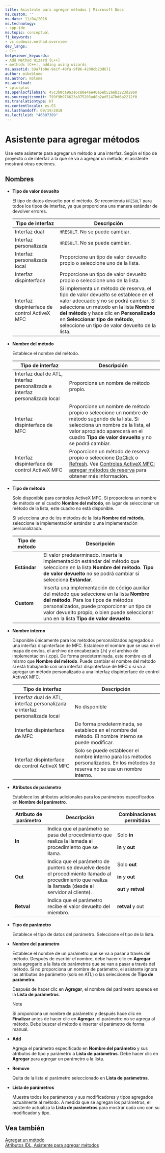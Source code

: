 ```yaml
---
title: Asistente para agregar métodos | Microsoft Docs
ms.custom: ''
ms.date: 11/04/2016
ms.technology:
- cpp-ide
ms.topic: conceptual
f1_keywords:
- vc.codewiz.method.overview
dev_langs:
- C++
helpviewer_keywords:
- Add Method Wizard [C++]
- methods [C++], adding using wizards
ms.assetid: b9a71b0e-9ecf-40fa-9f86-4200cb23d671
author: mikeblome
ms.author: mblome
ms.workload:
- cplusplus
ms.openlocfilehash: 45c3b0ca9a3e6c88e4ae40a5eb52aeb3223d2860
ms.sourcegitcommit: 799f9b976623a375203ad8b2ad5147bd6a2212f0
ms.translationtype: HT
ms.contentlocale: es-ES
ms.lasthandoff: 09/19/2018
ms.locfileid: "46397309"
---
```

# <a name="add-method-wizard"></a>Asistente para agregar métodos

Use este asistente para agregar un método a una interfaz. Según el tipo de proyecto o de interfaz a la que se va a agregar un método, el asistente mostrará otras opciones.

## <a name="names"></a>Nombres

- **Tipo de valor devuelto**

   El tipo de datos devuelto por el método. Se recomienda `HRESULT` para todos los tipos de interfaz, ya que proporciona una manera estándar de devolver errores.

   |Tipo de interfaz|Descripción|
   |--------------------|-----------------|
   |Interfaz dual|`HRESULT`. No se puede cambiar.|
   |Interfaz personalizada|`HRESULT`. No se puede cambiar.|
   |Interfaz personalizada local|Proporcione un tipo de valor devuelto propio o seleccione uno de la lista.|
   |Interfaz dispinterface|Proporcione un tipo de valor devuelto propio o seleccione uno de la lista.|
   |Interfaz dispinterface de control ActiveX MFC|Si implementa un método de reserva, el tipo de valor devuelto se establece en el valor adecuado y no se podrá cambiar. Si selecciona un método en la lista **Nombre del método** y hace clic en **Personalizado** en **Seleccionar tipo de método**, seleccione un tipo de valor devuelto de la lista.|

- **Nombre del método**

   Establece el nombre del método.

   |Tipo de interfaz|Descripción|
   |--------------------|-----------------|
   |Interfaz dual de ATL, interfaz personalizada e interfaz personalizada local|Proporcione un nombre de método propio.|
   |Interfaz dispinterface de MFC|Proporcione un nombre de método propio o seleccione un nombre de método sugerido de la lista. Si selecciona un nombre de la lista, el valor apropiado aparecerá en el cuadro **Tipo de valor devuelto** y no se podrá cambiar.|
   |Interfaz dispinterface de control ActiveX MFC|Proporcione un método de reserva propio o seleccione [DoClick](../mfc/reference/colecontrol-class.md#doclick) o [Refresh](../mfc/reference/colecontrol-class.md#refresh). Vea [Controles ActiveX MFC: agregar métodos de reserva](../mfc/mfc-activex-controls-adding-stock-methods.md) para obtener más información.|

- **Tipo de método**

   Solo disponible para controles ActiveX MFC. Si proporciona un nombre de método en el cuadro **Nombre del método**, en lugar de seleccionar un método de la lista, este cuadro no está disponible.

   Si selecciona uno de los métodos de la lista **Nombre del método**, seleccione la implementación estándar o una implementación personalizada.

   |Tipo de método|Descripción|
   |-----------------|-----------------|
   |**Estándar**|El valor predeterminado. Inserta la implementación estándar del método que seleccione en la lista **Nombre del método**. **Tipo de valor devuelto** no se podrá cambiar si selecciona **Estándar**.|
   |**Custom**|Inserta una implementación de código auxiliar del método que seleccione en la lista **Nombre del método**. Para los tipos de métodos personalizados, puede proporcionar un tipo de valor devuelto propio, o bien puede seleccionar uno en la lista **Tipo de valor devuelto**.|

- **Nombre interno**

   Disponible únicamente para los métodos personalizados agregados a una interfaz dispinterface de MFC. Establece el nombre que se usa en el mapa de envíos, el archivo de encabezado (.h) y el archivo de implementación (.cpp). De forma predeterminada, este nombre es el mismo que **Nombre del método**. Puede cambiar el nombre del método si está trabajando con una interfaz dispinterface de MFC o si va a agregar un método personalizado a una interfaz dispinterface de control ActiveX MFC.

   |Tipo de interfaz|Descripción|
   |--------------------|-----------------|
   |Interfaz dual de ATL, interfaz personalizada e interfaz personalizada local|No disponible|
   |Interfaz dispinterface de MFC|De forma predeterminada, se establece en el nombre del método. El nombre interno se puede modificar.|
   |Interfaz dispinterface de control ActiveX MFC|Solo se puede establecer el nombre interno para los métodos personalizados. En los métodos de reserva no se usa un nombre interno.|

- **Atributos de parámetro**

   Establece los atributos adicionales para los parámetros especificados en **Nombre del parámetro**.

   |Atributo de parámetro|Descripción|Combinaciones permitidas|
   |-------------------------|-----------------|--------------------------|
   |**In**|Indica que el parámetro se pasa del procedimiento que realiza la llamada al procedimiento que se llama.|Solo **in**<br /><br /> **in** y **out**|
   |**Out**|Indica que el parámetro de puntero se devuelve desde el procedimiento llamado al procedimiento que realiza la llamada (desde el servidor al cliente).|Solo **out**<br /><br /> **in** y **out**<br /><br /> **out** y **retval**|
   |**Retval**|Indica que el parámetro recibe el valor devuelto del miembro.|**retval** y out|

- **Tipo de parámetro**

   Establece el tipo de datos del parámetro. Seleccione el tipo de la lista.

- **Nombre del parámetro**

   Establece el nombre de un parámetro que se va a pasar a través del método. Después de escribir el nombre, debe hacer clic en **Agregar** para agregarlo a la lista de parámetros que se van a pasar a través del método. Si no proporciona un nombre de parámetro, el asistente ignora los atributos de parámetro (solo en ATL) o las selecciones de **Tipo de parámetro**.

   Después de hacer clic en **Agregar**, el nombre del parámetro aparece en la **Lista de parámetros**.

   > [!Note]
   > Si proporciona un nombre de parámetro y después hace clic en **Finalizar** antes de hacer clic en **Agregar**, el parámetro no se agrega al método. Debe buscar el método e insertar el parámetro de forma manual.

- **Add**

   Agrega el parámetro especificado en **Nombre del parámetro** y sus atributos de tipo y parámetro a **Lista de parámetros**. Debe hacer clic en **Agregar** para agregar un parámetro a la lista.

- **Remove**

   Quita de la lista el parámetro seleccionado en **Lista de parámetros**.

- **Lista de parámetros**

   Muestra todos los parámetros y sus modificadores y tipos agregados actualmente al método. A medida que se agregan los parámetros, el asistente actualiza la **Lista de parámetros** para mostrar cada uno con su modificador y tipo.

## <a name="see-also"></a>Vea también

[Agregar un método](../ide/adding-a-method-visual-cpp.md)<br/>
[Atributos IDL, Asistente para agregar métodos](../ide/idl-attributes-add-method-wizard.md)